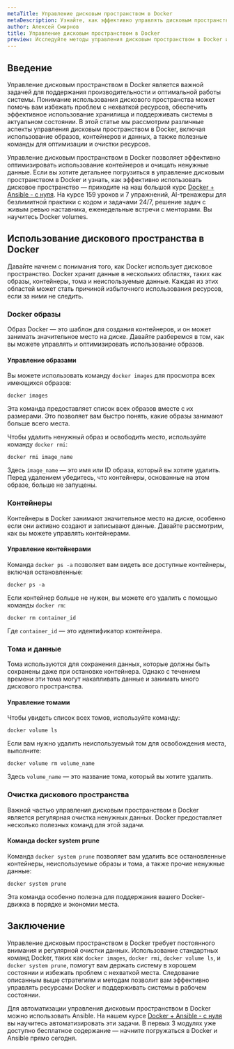 ```yaml
---
metaTitle: Управление дисковым пространством в Docker
metaDescription: Узнайте, как эффективно управлять дисковым пространством в Docker - от оптимизации использования контейнеров до очистки ненужных данных
author: Алексей Смирнов
title: Управление дисковым пространством в Docker
preview: Исследуйте методы управления дисковым пространством в Docker и научитесь оптимизировать использование контейнеров и объем данных
---
```


## Введение

Управление дисковым пространством в Docker является важной задачей для поддержания производительности и оптимальной работы системы. Понимание использования дискового пространства может помочь вам избежать проблем с нехваткой ресурсов, обеспечить эффективное использование хранилища и поддерживать системы в актуальном состоянии. В этой статье мы рассмотрим различные аспекты управления дисковым пространством в Docker, включая использование образов, контейнеров и данных, а также полезные команды для оптимизации и очистки ресурсов.

Управление дисковым пространством в Docker позволяет эффективно оптимизировать использование контейнеров и очищать ненужные данные. Если вы хотите детальнее погрузиться в управление дисковым пространством в Docker и узнать, как эффективно использовать дисковое пространство — приходите на наш большой курс [Docker + Ansible - с нуля](https://purpleschool.ru/course/docker). На курсе 159 уроков и 7 упражнений, AI-тренажеры для безлимитной практики с кодом и задачами 24/7, решение задач с живым ревью наставника, еженедельные встречи с менторами. Вы научитесь Docker volumes.

## Использование дискового пространства в Docker

Давайте начнем с понимания того, как Docker использует дисковое пространство. Docker хранит данные в нескольких областях, таких как образы, контейнеры, тома и неиспользуемые данные. Каждая из этих областей может стать причиной избыточного использования ресурсов, если за ними не следить.

### Docker образы

Образ Docker — это шаблон для создания контейнеров, и он может занимать значительное место на диске. Давайте разберемся в том, как вы можете управлять и оптимизировать использование образов.

#### Управление образами

Вы можете использовать команду `docker images` для просмотра всех имеющихся образов:

```shell
docker images
```

Эта команда предоставляет список всех образов вместе с их размерами. Это позволяет вам быстро понять, какие образы занимают больше всего места.

Чтобы удалить ненужный образ и освободить место, используйте команду `docker rmi`:

```shell
docker rmi image_name
```

Здесь `image_name` — это имя или ID образа, который вы хотите удалить. Перед удалением убедитесь, что контейнеры, основанные на этом образе, больше не запущены.

### Контейнеры

Контейнеры в Docker занимают значительное место на диске, особенно если они активно создают и записывают данные. Давайте рассмотрим, как вы можете управлять контейнерами.

#### Управление контейнерами

Команда `docker ps -a` позволяет вам видеть все доступные контейнеры, включая остановленные:

```shell
docker ps -a
```

Если контейнер больше не нужен, вы можете его удалить с помощью команды `docker rm`:

```shell
docker rm container_id
```

Где `container_id` — это идентификатор контейнера.

### Тома и данные

Тома используются для сохранения данных, которые должны быть сохранены даже при остановке контейнера. Однако с течением времени эти тома могут накапливать данные и занимать много дискового пространства.

#### Управление томами

Чтобы увидеть список всех томов, используйте команду:

```shell
docker volume ls
```

Если вам нужно удалить неиспользуемый том для освобождения места, выполните:

```shell
docker volume rm volume_name
```

Здесь `volume_name` — это название тома, который вы хотите удалить.

### Очистка дискового пространства

Важной частью управления дисковым пространством в Docker является регулярная очистка ненужных данных. Docker предоставляет несколько полезных команд для этой задачи.

#### Команда docker system prune

Команда `docker system prune` позволяет вам удалить все остановленные контейнеры, неиспользуемые образы и тома, а также прочие ненужные данные:

```shell
docker system prune
```

Эта команда особенно полезна для поддержания вашего Docker-движка в порядке и экономии места.

## Заключение

Управление дисковым пространством в Docker требует постоянного внимания и регулярной очистки данных. Использование стандартных команд Docker, таких как `docker images`, `docker rmi`, `docker volume ls`, и `docker system prune`, помогут вам держать систему в хорошем состоянии и избежать проблем с нехваткой места. Следование описанным выше стратегиям и методам позволит вам эффективно управлять ресурсами Docker и поддерживать системы в рабочем состоянии.

Для автоматизации управления дисковым пространством в Docker можно использовать Ansible. На нашем курсе [Docker + Ansible - с нуля](https://purpleschool.ru/course/docker) вы научитесь автоматизировать эти задачи. В первых 3 модулях уже доступно бесплатное содержание — начните погружаться в Docker и Ansible прямо сегодня.
